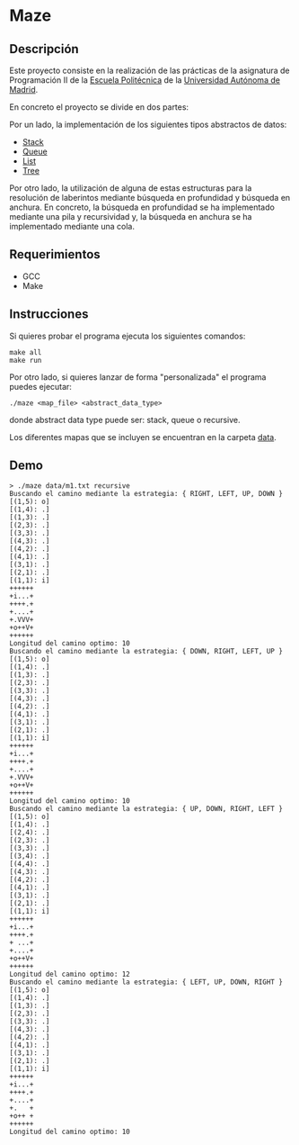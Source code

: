 # Maze

## Descripción

Este proyecto consiste en la realización de las prácticas de la
asignatura de Programación II de la [Escuela Politécnica](https://www.uam.es/ss/Satellite/EscuelaPolitecnica/es/home.htm) de la [Universidad
Autónoma de Madrid](https://uam.es/ss/Satellite/es/home.htm). 

En concreto el proyecto se divide en dos partes: 

Por un lado, la implementación de los siguientes tipos abstractos de datos:

- [Stack](./include/stack.h)
- [Queue](./include/queue.h)
- [List](./include/list.h)
- [Tree](./include/tree.h)

Por otro lado, la utilización de alguna de estas estructuras para la resolución
de laberintos mediante búsqueda en profundidad y búsqueda en anchura. En concreto,
la búsqueda en profundidad se ha implementado mediante una pila y recursividad y,
la búsqueda en anchura se ha implementado mediante una cola.

## Requerimientos

- GCC
- Make

## Instrucciones

Si quieres probar el programa ejecuta los siguientes comandos:
```shell
make all
make run
```

Por otro lado, si quieres lanzar de forma "personalizada" el programa
puedes ejecutar:
```shell
./maze <map_file> <abstract_data_type>
```
donde abstract data type puede ser: stack, queue o recursive.

Los diferentes mapas que se incluyen se encuentran en la carpeta [data](./data).

## Demo
```
> ./maze data/m1.txt recursive
Buscando el camino mediante la estrategia: { RIGHT, LEFT, UP, DOWN }
[(1,5): o]
[(1,4): .]
[(1,3): .]
[(2,3): .]
[(3,3): .]
[(4,3): .]
[(4,2): .]
[(4,1): .]
[(3,1): .]
[(2,1): .]
[(1,1): i]
++++++
+i...+
++++.+
+....+
+.VVV+
+o++V+
++++++
Longitud del camino optimo: 10
Buscando el camino mediante la estrategia: { DOWN, RIGHT, LEFT, UP }
[(1,5): o]
[(1,4): .]
[(1,3): .]
[(2,3): .]
[(3,3): .]
[(4,3): .]
[(4,2): .]
[(4,1): .]
[(3,1): .]
[(2,1): .]
[(1,1): i]
++++++
+i...+
++++.+
+....+
+.VVV+
+o++V+
++++++
Longitud del camino optimo: 10
Buscando el camino mediante la estrategia: { UP, DOWN, RIGHT, LEFT }
[(1,5): o]
[(1,4): .]
[(2,4): .]
[(2,3): .]
[(3,3): .]
[(3,4): .]
[(4,4): .]
[(4,3): .]
[(4,2): .]
[(4,1): .]
[(3,1): .]
[(2,1): .]
[(1,1): i]
++++++
+i...+
++++.+
+ ...+
+....+
+o++V+
++++++
Longitud del camino optimo: 12
Buscando el camino mediante la estrategia: { LEFT, UP, DOWN, RIGHT }
[(1,5): o]
[(1,4): .]
[(1,3): .]
[(2,3): .]
[(3,3): .]
[(4,3): .]
[(4,2): .]
[(4,1): .]
[(3,1): .]
[(2,1): .]
[(1,1): i]
++++++
+i...+
++++.+
+....+
+.   +
+o++ +
++++++
Longitud del camino optimo: 10
```

